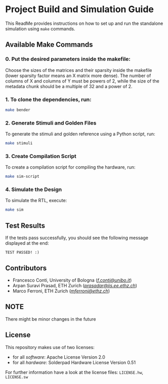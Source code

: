 # Project Build and Simulation Guide

This ReadMe provides instructions on how to set up and run the standalone simulation using `make` commands.

## Available Make Commands

### 0. Put the desired parameters inside the makefile:
Choose the sizes of the matrices and their sparsity inside the makefile (lower sparsity factor means an X matrix more dense). The number of columns of X and columns of Y must be powers of 2, while the size of the metadata chunk should be a multiple of 32 and a power of 2.

### 1. To clone the dependencies, run:
```sh
make bender
```

### 2. Generate Stimuli and Golden Files
To generate the stimuli and golden reference using a Python script, run:
```sh
make stimuli
```

### 3. Create Compilation Script
To create a compilation script for compiling the hardware, run:
```sh
make sim-script
```

### 4. Simulate the Design
To simulate the RTL, execute:
```sh
make sim
```

## Test Results
If the tests pass successfully, you should see the following message displayed at the end:
```
TEST PASSED! :)
```

## Contributors
- Francesco Conti, University of Bologna (*f.conti@unibo.it*)
- Arpan Suravi Prasad, ETH Zurich (*prasadar@iis.ee.ethz.ch*)
- Marco Ferroni, ETH Zurich (*mferroni@ethz.ch*)

## NOTE
There might be minor changes in the future

## License
This repository makes use of two licenses:
- for all *software*: Apache License Version 2.0
- for all *hardware*: Solderpad Hardware License Version 0.51
 
For further information have a look at the license files: `LICENSE.hw`, `LICENSE.sw`